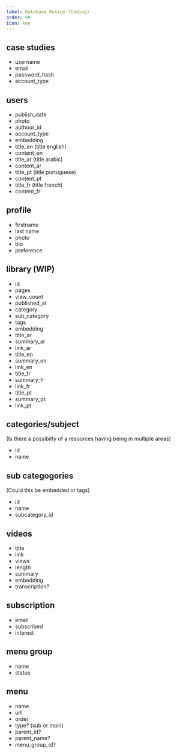 ```yaml
---
label: Database Design (Coding)
order: 99
icon: key
---
```



## case studies

- username
- email
- password_hash
- account_type

## users

- publish_date
- photo
- authour_id
- account_type
- embedding
- title_en (title english)
- content_en
- title_ar  (title arabic)
- content_ar
- title_pt (title portuguese)
- content_pt
- title_fr (title french)
- content_fr

##  profile

- firstname
- last name
- photo
- bio
- preference


## library (WIP)
- id
- pages
- view_count
- published_at
- category
- sub_category
- tags
- embedding
- title_ar
- summary_ar
- link_ar
- title_en
- summary_en
- link_en
- title_fr
- summary_fr
- link_fr
- title_pt
- summary_pt
- link_pt


## categories/subject 
(Is there a possibilty of a resources having being in multiple areas)
- id
- name


## sub categogories 
(Could this be embedded or tags)
- id
- name
- subcategory_id


##  videos

- title
- link
- views
- length
- summary
- embedding
- transcription?


##  subscription

- email
- subscribed
- interest

## menu group

- name
- status

## menu

- name
- url
- order
- type? (sub or main)
- parent_id?
- parent_name?
- menu_group_id?
